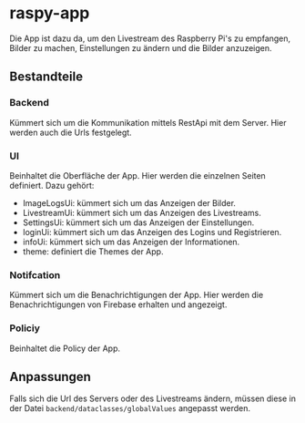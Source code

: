 # raspy-app

Die App ist dazu da, um den Livestream des Raspberry Pi's zu empfangen, Bilder zu machen, Einstellungen zu ändern und die Bilder anzuzeigen.

## Bestandteile

### Backend
Kümmert sich um die Kommunikation mittels RestApi mit dem Server. Hier werden auch die Urls festgelegt.

### UI
Beinhaltet die Oberfläche der App. Hier werden die einzelnen Seiten definiert.
Dazu gehört:
- ImageLogsUi: kümmert sich um das Anzeigen der Bilder.
- LivestreamUi: kümmert sich um das Anzeigen des Livestreams.
- SettingsUi: kümmert sich um das Anzeigen der Einstellungen.
- loginUi: kümmert sich um das Anzeigen des Logins und Registrieren.
- infoUi: kümmert sich um das Anzeigen der Informationen.
- theme: definiert die Themes der App.


### Notifcation
Kümmert sich um die Benachrichtigungen der App. Hier werden die Benachrichtigungen von Firebase erhalten und angezeigt.

### Policiy
Beinhaltet die Policy der App.

## Anpassungen
Falls sich die Url des Servers oder des Livestreams ändern, müssen diese in der Datei `backend/dataclasses/globalValues` angepasst werden.
